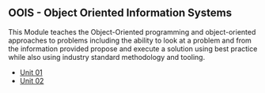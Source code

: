 ## OOIS - Object Oriented Information Systems

This Module teaches the Object-Oriented programming and object-oriented approaches to problems including the ability to look at a problem and from the information provided propose and execute a solution using best practice while also using industry standard methodology and tooling.

- [Unit 01](/MyPortfolio/OOIS/Unit01.html)
- [Unit 02](/MyPortfolio/OOIS/Unit02.html)

